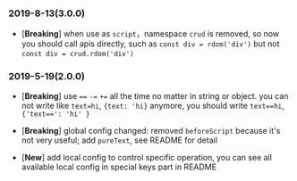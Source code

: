 ### 2019-8-13(3.0.0)
- [**Breaking**] when use as `script`，namespace `crud` is removed, so now you should call apis directly, such as `const div = rdom('div')` but not `const div = crud.rdom('div')`

### 2019-5-19(2.0.0)
- [**Breaking**] use `==` `-=` `+=` all the time no matter in string or object. you can not write like `text=hi`, `{text: 'hi}` anymore, you should write `text==hi`, `{'text==': 'hi' }`
- [**Breaking**] global config changed: removed `beforeScript` because it's not very useful; add `pureText`, see README for detail

- [**New**] add local config to control specific operation, you can see all available local config in special keys part in README
